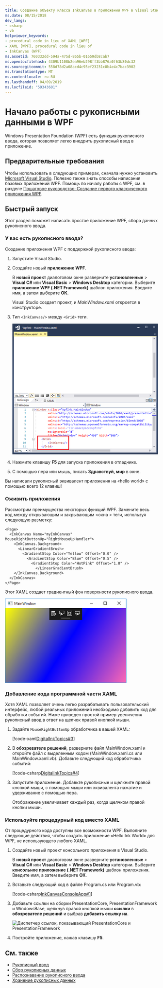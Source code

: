 ```yaml
---
title: Создание объекту класса InkCanvas в приложении WPF в Visual Studio
ms.date: 08/15/2018
dev_langs:
- csharp
- vb
helpviewer_keywords:
- procedural code in lieu of XAML [WPF]
- XAML [WPF], procedural code in lieu of
- InkCanvas (WPF)
ms.assetid: 760332dd-594a-475d-865b-01659db8cab7
ms.openlocfilehash: 4309b1108b2ea96eb298ff3bb876a0f63b80dc32
ms.sourcegitcommit: 558d78d2a68acd4c95ef23231c8b4e4c7bac3902
ms.translationtype: MT
ms.contentlocale: ru-RU
ms.lasthandoff: 04/09/2019
ms.locfileid: "59343601"
---
```

# <a name="get-started-with-ink-in-wpf"></a>Начало работы с рукописными данными в WPF

Windows Presentation Foundation (WPF) есть функция рукописного ввода, которая позволяет легко внедрить рукописный ввод в приложение.

## <a name="prerequisites"></a>Предварительные требования

Чтобы использовать в следующих примерах, сначала нужно установить [Microsoft Visual Studio](https://visualstudio.microsoft.com/downloads/?utm_medium=microsoft&utm_source=docs.microsoft.com&utm_campaign=inline+link&utm_content=download+vs2019). Полезно также знать способы написания базовых приложений WPF. Помощь по началу работы с WPF, см. в разделе [Пошаговое руководство: Создание первого классического приложения WPF](../getting-started/walkthrough-my-first-wpf-desktop-application.md).

## <a name="quick-start"></a>Быстрый запуск

Этот раздел поможет написать простое приложение WPF, сбора данных рукописного ввода.

### <a name="got-ink"></a>У вас есть рукописного ввода?

Создание приложения WPF с поддержкой рукописного ввода:

1. Запустите Visual Studio.

2. Создайте новый **приложение WPF**.

   В **новый проект** диалоговом окне разверните **установленные** > **Visual C#** или **Visual Basic**  >   **Windows Desktop** категории. Выберите **приложение WPF (.NET Framework)** шаблон приложения. Введите имя, а затем выберите **ОК**.

   Visual Studio создает проект, и *MainWindow.xaml* откроется в конструкторе.

3. Тип `<InkCanvas/>` между `<Grid>` теги.

   ![Конструктор XAML с тегом InkCanvas](./media/getting-started-with-ink/inkcanvas-xaml.png)

4. Нажмите клавишу **F5** для запуска приложения в отладчике.

5. С помощью пера или мышь, писать **Здравствуй, мир** в окне.

Вы написали рукописный эквивалент приложения на «hello world» с помощью всего 12 клавиш!

### <a name="spice-up-your-app"></a>Оживить приложения

Рассмотрим преимущества некоторых функций WPF. Замените весь код между открывающим и закрывающим \<окна > теги, используя следующую разметку:

```xaml
<Page>
  <InkCanvas Name="myInkCanvas" MouseRightButtonUp="RightMouseUpHandler">
    <InkCanvas.Background>
      <LinearGradientBrush>
        <GradientStop Color="Yellow" Offset="0.0" />
          <GradientStop Color="Blue" Offset="0.5" />
            <GradientStop Color="HotPink" Offset="1.0" />
              </LinearGradientBrush>
    </InkCanvas.Background>
  </InkCanvas>
</Page>
```

Этот XAML создает градиентный фон поверхности рукописного ввода.

![Цвета градиента на рукописный ввод поверхности в приложении WPF](./media/getting-started-with-ink/gradient-colors.png)

### <a name="add-some-code-behind-the-xaml"></a>Добавление кода программной части XAML

Хотя XAML позволяет очень легко разрабатывать пользовательский интерфейс, любой реальных приложений необходимо добавить код для обработки событий. Ниже приведен простой пример увеличения рукописный ввод в ответ на щелчок правой кнопкой мыши.

1. Задайте `MouseRightButtonUp` обработчика в вашей XAML:

   [!code-xaml[DigitalInkTopics#3](~/samples/snippets/csharp/VS_Snippets_Wpf/DigitalInkTopics/CSharp/Window2.xaml#3)]

1. В **обозревателе решений**, разверните файл MainWindow.xaml и откройте файл с выделенным кодом (MainWindow.xaml.cs или MainWindow.xaml.vb). Добавьте следующий код обработчика событий:

   [!code-csharp[DigitalInkTopics#4](~/samples/snippets/csharp/VS_Snippets_Wpf/DigitalInkTopics/CSharp/Window2.xaml.cs#4)]
   

1. Запустите приложение. Добавьте рукописные и щелкните правой кнопкой мыши, с помощью мыши или эквивалента нажатие и удерживание с помощью пера.

   Отображение увеличивает каждый раз, когда щелчком правой кнопки мыши.

### <a name="use-procedural-code-instead-of-xaml"></a>Используйте процедурный код вместо XAML

От процедурного кода доступны все возможности WPF. Выполните следующие действия, чтобы создать приложение «Hello Ink World» для WPF, не использующего любого XAML.

1. Создайте новый проект консольного приложения в Visual Studio.

   В **новый проект** диалоговом окне разверните **установленные** > **Visual C#** или **Visual Basic**  >   **Windows Desktop** категории. Выберите **консольное приложение (.NET Framework)** шаблон приложения. Введите имя, а затем выберите **ОК**.

1. Вставьте следующий код в файле Program.cs или Program.vb:

   [!code-csharp[InkCanvasConsoleApp#1](~/samples/snippets/csharp/VS_Snippets_Wpf/InkCanvasConsoleApp/CSharp/Program.cs#1)]
   

1. Добавьте ссылки на сборки PresentationCore, PresentationFramework и WindowsBase, щелкнув правой кнопкой мыши **ссылки** в **обозревателе решений** и выбрав **добавить ссылку на**.

   ![Диспетчер ссылок, показывающий PresentationCore и PresentationFramework](./media/getting-started-with-ink/references.png)

1. Постройте приложение, нажав клавишу **F5**.

## <a name="see-also"></a>См. также

- [Рукописный ввод](digital-ink.md)
- [Сбор рукописных данных](collecting-ink.md)
- [Распознавание рукописного ввода](handwriting-recognition.md)
- [Хранение рукописных данных](storing-ink.md)
